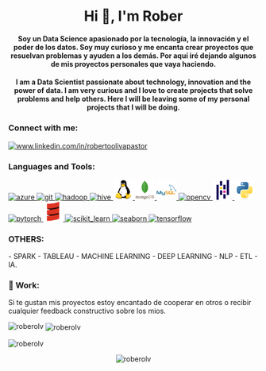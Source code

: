 <h1 align="center">Hi 👋, I'm Rober</h1>
<h4 align="center">Soy un Data Science apasionado por la tecnología, la innovación y el poder de los datos. Soy muy curioso y me encanta crear proyectos que resuelvan problemas y ayuden a los demás. Por aquí iré dejando algunos de mis proyectos personales que vaya haciendo.</h4>

<h4 align="center">I am a Data Scientist passionate about technology, innovation and the power of data. I am very curious and I love to create projects that solve problems and help others. Here I will be leaving some of my personal projects that I will be doing.</h4>


<h3 align="left">Connect with me:</h3>
<p align="left">
<a href="https://linkedin.com/in/www.linkedin.com/in/robertoolivapastor" target="blank"><img align="center" src="https://raw.githubusercontent.com/rahuldkjain/github-profile-readme-generator/master/src/images/icons/Social/linked-in-alt.svg" alt="www.linkedin.com/in/robertoolivapastor" height="30" width="40" /></a>
</p>

<h3 align="left">Languages and Tools:</h3>
<p align="left"> <a href="https://azure.microsoft.com/en-in/" target="_blank" rel="noreferrer"> <img src="https://www.vectorlogo.zone/logos/microsoft_azure/microsoft_azure-icon.svg" alt="azure" width="40" height="40"/> </a> <a href="https://git-scm.com/" target="_blank" rel="noreferrer"> <img src="https://www.vectorlogo.zone/logos/git-scm/git-scm-icon.svg" alt="git" width="40" height="40"/> </a> <a href="https://hadoop.apache.org/" target="_blank" rel="noreferrer"> <img src="https://www.vectorlogo.zone/logos/apache_hadoop/apache_hadoop-icon.svg" alt="hadoop" width="40" height="40"/> </a> <a href="https://hive.apache.org/" target="_blank" rel="noreferrer"> <img src="https://www.vectorlogo.zone/logos/apache_hive/apache_hive-icon.svg" alt="hive" width="40" height="40"/> </a> <a href="https://www.linux.org/" target="_blank" rel="noreferrer"> <img src="https://raw.githubusercontent.com/devicons/devicon/master/icons/linux/linux-original.svg" alt="linux" width="40" height="40"/> </a> <a href="https://www.mongodb.com/" target="_blank" rel="noreferrer"> <img src="https://raw.githubusercontent.com/devicons/devicon/master/icons/mongodb/mongodb-original-wordmark.svg" alt="mongodb" width="40" height="40"/> </a> <a href="https://www.mysql.com/" target="_blank" rel="noreferrer"> <img src="https://raw.githubusercontent.com/devicons/devicon/master/icons/mysql/mysql-original-wordmark.svg" alt="mysql" width="40" height="40"/> </a> <a href="https://opencv.org/" target="_blank" rel="noreferrer"> <img src="https://www.vectorlogo.zone/logos/opencv/opencv-icon.svg" alt="opencv" width="40" height="40"/> </a> <a href="https://pandas.pydata.org/" target="_blank" rel="noreferrer"> <img src="https://raw.githubusercontent.com/devicons/devicon/2ae2a900d2f041da66e950e4d48052658d850630/icons/pandas/pandas-original.svg" alt="pandas" width="40" height="40"/> </a> <a href="https://www.python.org" target="_blank" rel="noreferrer"> <img src="https://raw.githubusercontent.com/devicons/devicon/master/icons/python/python-original.svg" alt="python" width="40" height="40"/> </a> <a href="https://pytorch.org/" target="_blank" rel="noreferrer"> <img src="https://www.vectorlogo.zone/logos/pytorch/pytorch-icon.svg" alt="pytorch" width="40" height="40"/> </a> <a href="https://www.scala-lang.org" target="_blank" rel="noreferrer"> <img src="https://raw.githubusercontent.com/devicons/devicon/master/icons/scala/scala-original.svg" alt="scala" width="40" height="40"/> </a> <a href="https://scikit-learn.org/" target="_blank" rel="noreferrer"> <img src="https://upload.wikimedia.org/wikipedia/commons/0/05/Scikit_learn_logo_small.svg" alt="scikit_learn" width="40" height="40"/> </a> <a href="https://seaborn.pydata.org/" target="_blank" rel="noreferrer"> <img src="https://seaborn.pydata.org/_images/logo-mark-lightbg.svg" alt="seaborn" width="40" height="40"/> </a> <a href="https://www.tensorflow.org" target="_blank" rel="noreferrer"> <img src="https://www.vectorlogo.zone/logos/tensorflow/tensorflow-icon.svg" alt="tensorflow" width="40" height="40"/> </a> </p>

<h3 align="left">OTHERS:</h3>
<p align="left">- SPARK - TABLEAU - MACHINE LEARNING - DEEP LEARNING - NLP - ETL - IA.

<h3 align="left">💼 Work:</h3>
<p align="left">Si te gustan mis proyectos estoy encantado de cooperar en otros o recibir cualquier feedback constructivo sobre los mios.

<p><img align="left" src="https://github-readme-stats.vercel.app/api/top-langs?username=roberolv&show_icons=true&theme=dark&locale=en&layout=compact" alt="roberolv" /></p>

<p>&nbsp;<img align="center" src="https://github-readme-stats.vercel.app/api?username=roberolv&show_icons=true&theme=dark&locale=en" alt="roberolv" /></p>

<p><img align="center" src="https://github-readme-streak-stats.herokuapp.com/?user=roberolv&theme=dark" alt="roberolv" /></p>

<p align="center"> <img src="https://komarev.com/ghpvc/?username=roberolv&label=Profile%20views&color=0da6e7&style=flat-square" alt="roberolv" /> </p>

